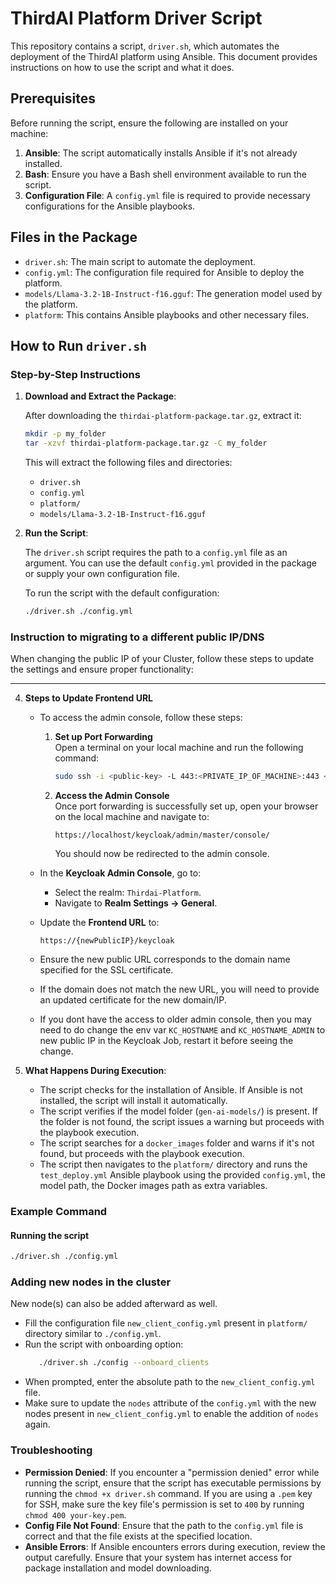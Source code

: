 # ThirdAI Platform Driver Script

This repository contains a script, `driver.sh`, which automates the deployment of the ThirdAI platform using Ansible. This document provides instructions on how to use the script and what it does.

## Prerequisites

Before running the script, ensure the following are installed on your machine:

1. **Ansible**: The script automatically installs Ansible if it's not already installed.
2. **Bash**: Ensure you have a Bash shell environment available to run the script.
3. **Configuration File**: A `config.yml` file is required to provide necessary configurations for the Ansible playbooks.

## Files in the Package

- `driver.sh`: The main script to automate the deployment.
- `config.yml`: The configuration file required for Ansible to deploy the platform.
- `models/Llama-3.2-1B-Instruct-f16.gguf`: The generation model used by the platform.
- `platform`: This contains Ansible playbooks and other necessary files.

## How to Run `driver.sh`

### Step-by-Step Instructions

1. **Download and Extract the Package**:
   
   After downloading the `thirdai-platform-package.tar.gz`, extract it:

   ```bash
   mkdir -p my_folder
   tar -xzvf thirdai-platform-package.tar.gz -C my_folder
   ```

   This will extract the following files and directories:
   - `driver.sh`
   - `config.yml`
   - `platform/`
   - `models/Llama-3.2-1B-Instruct-f16.gguf`

3. **Run the Script**:
   
   The `driver.sh` script requires the path to a `config.yml` file as an argument. You can use the default `config.yml` provided in the package or supply your own configuration file.

   To run the script with the default configuration:

   ```bash
   ./driver.sh ./config.yml
   ```
### Instruction to migrating to a different public IP/DNS

When changing the public IP of your Cluster, follow these steps to update the settings and ensure proper functionality:

---

4. **Steps to Update Frontend URL**

   - To access the admin console, follow these steps:

      1. **Set up Port Forwarding**  
         Open a terminal on your local machine and run the following command:  
         ```bash
         sudo ssh -i <public-key> -L 443:<PRIVATE_IP_OF_MACHINE>:443 <USERNAME>@<NEW_PUBLIC_IP>
         ```  

      2. **Access the Admin Console**  
         Once port forwarding is successfully set up, open your browser on the local machine and navigate to:  
         ```  
         https://localhost/keycloak/admin/master/console/  
         ```  

         You should now be redirected to the admin console.

   - In the **Keycloak Admin Console**, go to:
      - Select the realm: `Thirdai-Platform`.
      - Navigate to **Realm Settings → General**.

   - Update the **Frontend URL** to:
     ```
     https://{newPublicIP}/keycloak
     ```
   - Ensure the new public URL corresponds to the domain name specified for the SSL certificate.
   - If the domain does not match the new URL, you will need to provide an updated certificate for the new domain/IP.
   - If you dont have the access to older admin console, then you may need to do change the env var `KC_HOSTNAME` and `KC_HOSTNAME_ADMIN` to new public IP in the Keycloak Job, restart it before seeing the change. 


5. **What Happens During Execution**:
   
   - The script checks for the installation of Ansible. If Ansible is not installed, the script will install it automatically.
   - The script verifies if the model folder (`gen-ai-models/`) is present. If the folder is not found, the script issues a warning but proceeds with the playbook execution.
   - The script searches for a `docker_images` folder and warns if it's not found, but proceeds with the playbook execution.
   - The script then navigates to the `platform/` directory and runs the `test_deploy.yml` Ansible playbook using the provided `config.yml`, the model path, the Docker images path as extra variables.

### Example Command

#### Running the script
```bash
./driver.sh ./config.yml
```

### Adding new nodes in the cluster

   New node(s) can also be added afterward as well.
   
   - Fill the configuration file `new_client_config.yml` present in `platform/` directory similar to `./config.yml`.
   - Run the script with onboarding option:
      ```bash
         ./driver.sh ./config --onboard_clients
      ```
   - When prompted, enter the absolute path to the `new_client_config.yml` file.
   - Make sure to update the `nodes` attribute of the `config.yml` with the new nodes present in `new_client_config.yml` to enable the addition of `nodes` again. 

### Troubleshooting

- **Permission Denied**: If you encounter a "permission denied" error while running the script, ensure that the script has executable permissions by running the `chmod +x driver.sh` command. If you are using a `.pem` key for SSH, make sure the key file's permission is set to `400` by running `chmod 400 your-key.pem`.
- **Config File Not Found**: Ensure that the path to the `config.yml` file is correct and that the file exists at the specified location.
- **Ansible Errors**: If Ansible encounters errors during execution, review the output carefully. Ensure that your system has internet access for package installation and model downloading.